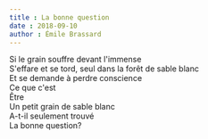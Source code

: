 ```yaml
---
title : La bonne question
date : 2018-09-10
author : Émile Brassard
---
```


Si le grain souffre devant l'immense\
S'effare et se tord, seul dans la forêt de sable blanc\
Et se demande à perdre conscience\
Ce que c'est\
Être\
Un petit grain de sable blanc\
A-t-il seulement trouvé\
La bonne question?
